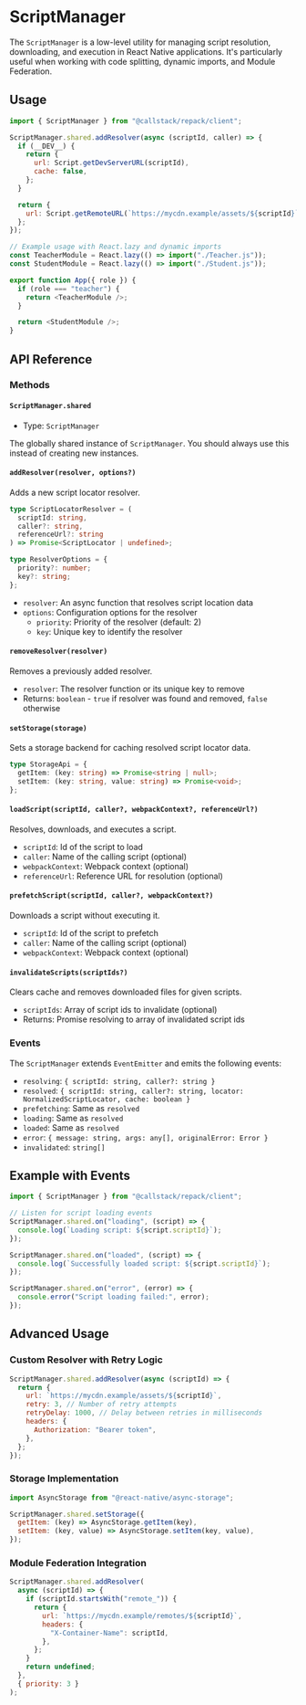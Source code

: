 # ScriptManager

The `ScriptManager` is a low-level utility for managing script resolution, downloading, and execution in React Native applications. It's particularly useful when working with code splitting, dynamic imports, and Module Federation.

## Usage

```js
import { ScriptManager } from "@callstack/repack/client";

ScriptManager.shared.addResolver(async (scriptId, caller) => {
  if (__DEV__) {
    return {
      url: Script.getDevServerURL(scriptId),
      cache: false,
    };
  }

  return {
    url: Script.getRemoteURL(`https://mycdn.example/assets/${scriptId}`),
  };
});

// Example usage with React.lazy and dynamic imports
const TeacherModule = React.lazy(() => import("./Teacher.js"));
const StudentModule = React.lazy(() => import("./Student.js"));

export function App({ role }) {
  if (role === "teacher") {
    return <TeacherModule />;
  }

  return <StudentModule />;
}
```

## API Reference

### Methods

#### `ScriptManager.shared`

- Type: `ScriptManager`

The globally shared instance of `ScriptManager`. You should always use this instead of creating new instances.

#### `addResolver(resolver, options?)`

Adds a new script locator resolver.

```ts
type ScriptLocatorResolver = (
  scriptId: string,
  caller?: string,
  referenceUrl?: string
) => Promise<ScriptLocator | undefined>;

type ResolverOptions = {
  priority?: number;
  key?: string;
};
```

- `resolver`: An async function that resolves script location data
- `options`: Configuration options for the resolver
  - `priority`: Priority of the resolver (default: 2)
  - `key`: Unique key to identify the resolver

#### `removeResolver(resolver)`

Removes a previously added resolver.

- `resolver`: The resolver function or its unique key to remove
- Returns: `boolean` - `true` if resolver was found and removed, `false` otherwise

#### `setStorage(storage)`

Sets a storage backend for caching resolved script locator data.

```ts
type StorageApi = {
  getItem: (key: string) => Promise<string | null>;
  setItem: (key: string, value: string) => Promise<void>;
};
```

#### `loadScript(scriptId, caller?, webpackContext?, referenceUrl?)`

Resolves, downloads, and executes a script.

- `scriptId`: Id of the script to load
- `caller`: Name of the calling script (optional)
- `webpackContext`: Webpack context (optional)
- `referenceUrl`: Reference URL for resolution (optional)

#### `prefetchScript(scriptId, caller?, webpackContext?)`

Downloads a script without executing it.

- `scriptId`: Id of the script to prefetch
- `caller`: Name of the calling script (optional)
- `webpackContext`: Webpack context (optional)

#### `invalidateScripts(scriptIds?)`

Clears cache and removes downloaded files for given scripts.

- `scriptIds`: Array of script ids to invalidate (optional)
- Returns: Promise resolving to array of invalidated script ids

### Events

The `ScriptManager` extends `EventEmitter` and emits the following events:

- `resolving`: `{ scriptId: string, caller?: string }`
- `resolved`: `{ scriptId: string, caller?: string, locator: NormalizedScriptLocator, cache: boolean }`
- `prefetching`: Same as `resolved`
- `loading`: Same as `resolved`
- `loaded`: Same as `resolved`
- `error`: `{ message: string, args: any[], originalError: Error }`
- `invalidated`: `string[]`

## Example with Events

```js
import { ScriptManager } from "@callstack/repack/client";

// Listen for script loading events
ScriptManager.shared.on("loading", (script) => {
  console.log(`Loading script: ${script.scriptId}`);
});

ScriptManager.shared.on("loaded", (script) => {
  console.log(`Successfully loaded script: ${script.scriptId}`);
});

ScriptManager.shared.on("error", (error) => {
  console.error("Script loading failed:", error);
});
```

## Advanced Usage

### Custom Resolver with Retry Logic

```js
ScriptManager.shared.addResolver(async (scriptId) => {
  return {
    url: `https://mycdn.example/assets/${scriptId}`,
    retry: 3, // Number of retry attempts
    retryDelay: 1000, // Delay between retries in milliseconds
    headers: {
      Authorization: "Bearer token",
    },
  };
});
```

### Storage Implementation

```js
import AsyncStorage from "@react-native/async-storage";

ScriptManager.shared.setStorage({
  getItem: (key) => AsyncStorage.getItem(key),
  setItem: (key, value) => AsyncStorage.setItem(key, value),
});
```

### Module Federation Integration

```js
ScriptManager.shared.addResolver(
  async (scriptId) => {
    if (scriptId.startsWith("remote_")) {
      return {
        url: `https://mycdn.example/remotes/${scriptId}`,
        headers: {
          "X-Container-Name": scriptId,
        },
      };
    }
    return undefined;
  },
  { priority: 3 }
);
```
